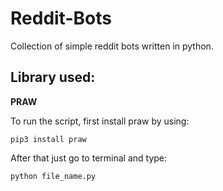# Reddit-Bots
Collection of simple reddit bots written in python.

## Library used:
**PRAW**



To run the script, first install praw by using:

`pip3 install praw`

After that just go to terminal and type:

`python file_name.py`

